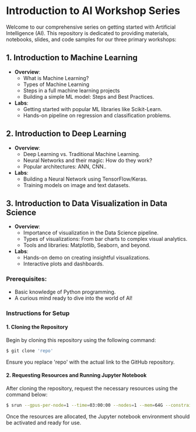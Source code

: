 # Introduction to AI Workshop Series

Welcome to our comprehensive series on getting started with Artificial Intelligence (AI). This repository is dedicated to providing materials, notebooks, slides, and code samples for our three primary workshops:

## 1. Introduction to Machine Learning
- **Overview**:
  - What is Machine Learning?
  - Types of Machine Learning
  - Steps in a full machine learning projects
  - Building a simple ML model: Steps and Best Practices.
- **Labs**:
  - Getting started with popular ML libraries like Scikit-Learn.
  - Hands-on pipeline on regression and classification problems.

## 2. Introduction to Deep Learning
- **Overview**:
  - Deep Learning vs. Traditional Machine Learning.
  - Neural Networks and their magic: How do they work?
  - Popular architectures: ANN, CNN..
- **Labs**:
  - Building a Neural Network using TensorFlow/Keras.
  - Training models on image and text datasets.

## 3. Introduction to Data Visualization in Data Science
- **Overview**:
  - Importance of visualization in the Data Science pipeline.
  - Types of visualizations: From bar charts to complex visual analytics.
  - Tools and libraries: Matplotlib, Seaborn, and beyond.
- **Labs**:
  - Hands-on demo on creating insightful visualizations.
  - Interactive plots and dashboards.

### Prerequisites:
- Basic knowledge of Python programming.
- A curious mind ready to dive into the world of AI!

### Instructions for Setup

#### 1.  Cloning the Repository

Begin by cloning this repository using the following command:

```bash
$ git clone 'repo'
```
Ensure you replace 'repo' with the actual link to the GitHub repository.

#### 2. Requesting Resources and Running Jupyter Notebook

After cloning the repository, request the necessary resources using the command below:

```bash
$ srun --gpus-per-node=1 --time=03:00:00 --nodes=1 --mem=64G --constraint=a100 --reservation=A100 --resv-ports=1 --pty bash -l run_ai_env_jupyter.sh
```
Once the resources are allocated, the Jupyter notebook environment should be activated and ready for use.




